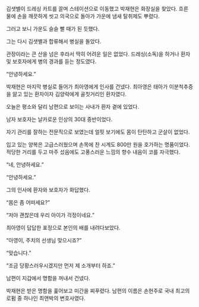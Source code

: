 김샛별이 드레싱 카트를 끌며 스테이션으로 이동했고 박재현은 화장실을 찾았다. 흐른 물에 손을 깨끗하게 씻고 의국으로 돌아가 가운에 냄새 탈취제도 뿌렸다.

그러고 보니 가운도 슬슬 빨 때가 된 듯했다.

그는 다시 김샛별과 합류해서 병실을 돌았다.

관장이라는 큰 산을 넘은 후라서 딱히 어려운 일은 없었다. 드레싱(소독)을 하거나 환자 및 보호자에게 병의 경과를 듣는 정도였다.

“안녕하세요.”

박재현은 마지막 병실로 들어가 최아영에게 인사를 건넸다. 최아영은 태아가 이분척추증을 앓고 있는 환자이자 김양락에게 골칫거리인 환자였다.

오늘은 평소와 달리 남편으로 보이는 사내가 환자 곁에 있었다.

남자 보호자는 날카로운 인상의 30대 중반이었다.

자기 관리를 잘하는 전문직으로 보였는데 얼핏 보기에도 몸이 탄탄하고 군살이 없었다.

입고 있는 양복은 고급스러웠으며 손목에 찬 시계도 800만 원을 호가하는 명품이었다. 적당한 거리를 두고 마주 섰음에도 고풍스러운 느낌의 향수 내음이 코를 자극했다.

“네, 안녕하세요.”

“안녕하세요.”

그의 인사에 환자와 보호자가 화답했다.

“몸은 좀 어떠세요?”

“저야 괜찮은데 우리 아이가 걱정이네요.”

최아영이 답답한 표정으로 본인의 배를 내려다보았다.

“아영이, 주치의 선생님 맞으시죠?”

“맞습니다.”

“조금 당황스러우시겠지만 먼저 제 소개부터 하죠.”

남편이 지갑에서 명함을 꺼내서 건넸다.

박재현은 받은 명함을 훑어보고 미간을 찌푸렸다. 남편의 이름은 손현주로 국내 최고의 로펌 중 하나인 최앤박의 변호사였다.